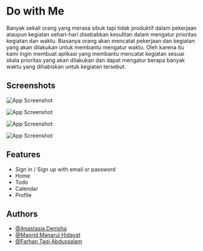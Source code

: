 # Do with Me

Banyak sekali orang yang merasa sibuk tapi tidak produktif dalam pekerjaan ataupun kegiatan sehari-hari disebabkan kesulitan dalam mengatur prioritas kegiatan dan waktu. Biasanya orang akan mencatat pekerjaan dan kegiatan yang akan dilakukan untuk membantu mengatur waktu. Oleh karena itu kami ingin membuat aplikasi yang membantu mencatat kegiatan sesuai skala prioritas yang akan dilakukan dan dapat mengatur berapa banyak waktu yang dihabiskan untuk kegiatan tersebut.

## Screenshots

![App Screenshot](https://maodaaa.github.io/img/IMG_20221211_195109.jpg)

![App Screenshot](https://maodaaa.github.io/img/Screenshot_2022-12-11-19-48-06-552_com.example.do_with_me.jpg)

![App Screenshot](https://maodaaa.github.io/img/Screenshot_2022-12-11-19-48-09-557_com.example.do_with_me.jpg)

![App Screenshot](https://maodaaa.github.io/img/Screenshot_2022-12-11-19-49-03-189_com.example.do_with_me.jpg)

## Features

- Sign in / Sign up with email or password
- Home
- Todo
- Calendar
- Profile

## Authors

- [@Anastasia Denisha](https://github.com/anasden26)
- [@Maorid Manarul Hidayat](https://github.com/maodaaa)
- [@Farhan Taqi Abdussalam](https://github.com/ittggrgfthh)
